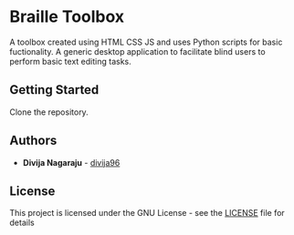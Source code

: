 
# Braille Toolbox
A toolbox created using HTML CSS JS and uses Python scripts for basic fuctionality. A generic desktop application to facilitate blind users to perform basic text editing tasks. 

## Getting Started

Clone the repository.

## Authors

* **Divija Nagaraju** - [divija96](https://github.com/divija96)

## License

This project is licensed under the GNU License - see the [LICENSE](LICENSE) file for details

